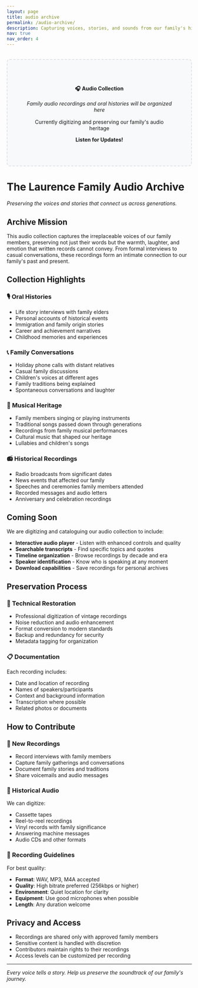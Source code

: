 ```yaml
---
layout: page
title: audio archive
permalink: /audio-archive/
description: Capturing voices, stories, and sounds from our family's history
nav: true
nav_order: 4
---
```


<div class="audio-archive-placeholder" style="text-align: center; margin: 2rem 0; padding: 3rem; background-color: #f8f9fa; border: 2px dashed #dee2e6; border-radius: 8px;">
    <h4>🎧 Audio Collection</h4>
    <p><em>Family audio recordings and oral histories will be organized here</em></p>
    <div style="margin: 1rem 0;">
        <i class="fas fa-microphone" style="font-size: 3rem; color: #6c757d;"></i>
    </div>
    <p>Currently digitizing and preserving our family's audio heritage</p>
    <p><strong>Listen for Updates!</strong></p>
</div>

# The Laurence Family Audio Archive

*Preserving the voices and stories that connect us across generations.*

## Archive Mission

This audio collection captures the irreplaceable voices of our family members, preserving not just their words but the warmth, laughter, and emotion that written records cannot convey. From formal interviews to casual conversations, these recordings form an intimate connection to our family's past and present.

## Collection Highlights

### 🎙️ Oral Histories
- Life story interviews with family elders
- Personal accounts of historical events
- Immigration and family origin stories
- Career and achievement narratives
- Childhood memories and experiences

### 📞 Family Conversations
- Holiday phone calls with distant relatives
- Casual family discussions
- Children's voices at different ages
- Family traditions being explained
- Spontaneous conversations and laughter

### 🎵 Musical Heritage
- Family members singing or playing instruments
- Traditional songs passed down through generations
- Recordings from family musical performances
- Cultural music that shaped our heritage
- Lullabies and children's songs

### 📻 Historical Recordings
- Radio broadcasts from significant dates
- News events that affected our family
- Speeches and ceremonies family members attended
- Recorded messages and audio letters
- Anniversary and celebration recordings

## Coming Soon

We are digitizing and cataloguing our audio collection to include:

- **Interactive audio player** - Listen with enhanced controls and quality
- **Searchable transcripts** - Find specific topics and quotes
- **Timeline organization** - Browse recordings by decade and era
- **Speaker identification** - Know who is speaking at any moment
- **Download capabilities** - Save recordings for personal archives

## Preservation Process

### 🔧 Technical Restoration
- Professional digitization of vintage recordings
- Noise reduction and audio enhancement
- Format conversion to modern standards
- Backup and redundancy for security
- Metadata tagging for organization

### 📋 Documentation
Each recording includes:
- Date and location of recording
- Names of speakers/participants
- Context and background information
- Transcription where possible
- Related photos or documents

## How to Contribute

### 📱 New Recordings
- Record interviews with family members
- Capture family gatherings and conversations
- Document family stories and traditions
- Share voicemails and audio messages

### 🏺 Historical Audio
We can digitize:
- Cassette tapes
- Reel-to-reel recordings
- Vinyl records with family significance
- Answering machine messages
- Audio CDs and other formats

### 📝 Recording Guidelines
For best quality:
- **Format**: WAV, MP3, M4A accepted
- **Quality**: High bitrate preferred (256kbps or higher)
- **Environment**: Quiet location for clarity
- **Equipment**: Use good microphones when possible
- **Length**: Any duration welcome

## Privacy and Access

- Recordings are shared only with approved family members
- Sensitive content is handled with discretion
- Contributors maintain rights to their recordings
- Access levels can be customized per recording

---

*Every voice tells a story. Help us preserve the soundtrack of our family's journey.* 
